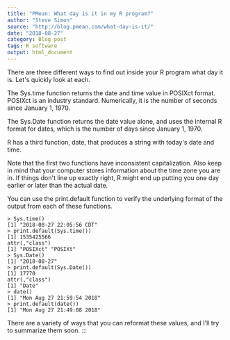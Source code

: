 ```yaml
---
title: "PMean: What day is it in my R program?"
author: "Steve Simon"
source: "http://blog.pmean.com/what-day-is-it/"
date: "2018-08-27"
category: Blog post
tags: R software
output: html_document
---
```


There are three different ways to find out inside your R program what
day it is. Let's quickly look at each.

<!---More--->

The Sys.time function returns the date and time value in POSIXct format.
POSIXct is an industry standard. Numerically, it is the number of
seconds since January 1, 1970.

The Sys.Date function returns the date value alone, and uses the
internal R format for dates, which is the number of days since January
1, 1970.

R has a third function, date, that produces a string with today's date
and time.

Note that the first two functions have inconsistent capitalization. Also
keep in mind that your computer stores information about the time zone
you are in. If things don't line up exactly right, R might end up
putting you one day earlier or later than the actual date.

You can use the print.default function to verify the underlying format
of the output from each of these functions.

    > Sys.time()
    [1] "2018-08-27 22:05:56 CDT"
    > print.default(Sys.time())
    [1] 1535425566
    attr(,"class")
    [1] "POSIXct" "POSIXt" 
    > Sys.Date()
    [1] "2018-08-27"
    > print.default(Sys.Date())
    [1] 17770
    attr(,"class")
    [1] "Date"
    > date()
    [1] "Mon Aug 27 21:59:54 2018"
    > print.default(date())
    [1] "Mon Aug 27 21:49:08 2018"

There are a variety of ways that you can reformat these values, and I'll
try to summarize them soon.
:::

